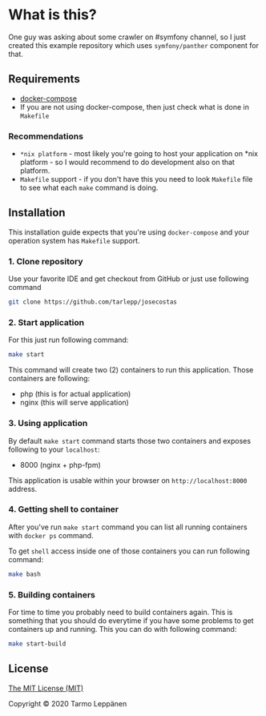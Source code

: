 # What is this?

One guy was asking about some crawler on #symfony channel, so I just created
this example repository which uses `symfony/panther` component for that.

## Requirements

* [docker-compose](https://docs.docker.com/compose/install/)
* If you are not using docker-compose, then just check what is done in `Makefile`

### Recommendations

* `*nix platform` - most likely you're going to host your application on *nix
  platform - so I would recommend to do development also on that platform.
* `Makefile` support - if you don't have this you need to look `Makefile` file
  to see what each `make` command is doing.
  
## Installation

This installation guide expects that you're using `docker-compose` and your
operation system has `Makefile` support.

### 1. Clone repository

Use your favorite IDE and get checkout from GitHub or just use following
command

```bash
git clone https://github.com/tarlepp/josecostas
```

### 2. Start application

For this just run following command:

```bash
make start
```

This command will create two (2) containers to run this application. Those 
containers are following:

* php (this is for actual application)
* nginx (this will serve application)

### 3. Using application

By default `make start` command starts those two containers and exposes 
following to your `localhost`:

* 8000 (nginx + php-fpm)

This application is usable within your browser on `http://localhost:8000`
address.

### 4. Getting shell to container

After you've run `make start` command you can list all running containers with
`docker ps` command.

To get `shell` access inside one of those containers you can run following
command:

```bash
make bash
```

### 5. Building containers

For time to time you probably need to build containers again. This is something
that you should do everytime if you have some problems to get containers up and
running. This you can do with following command:

```bash
make start-build
```

## License

[The MIT License (MIT)](LICENSE)

Copyright © 2020 Tarmo Leppänen
